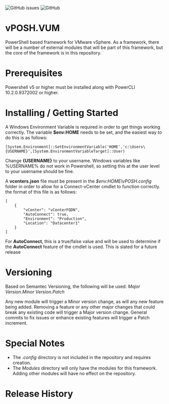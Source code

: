 ![GitHub issues](https://img.shields.io/github/issues-raw/tibmeister/vPOSH.VUM?style=plastic) ![GitHub](https://img.shields.io/github/license/tibmeister/vPOSH.VUM?style=plastic)

# vPOSH.VUM

PowerShell based framework for VMware vSphere. As a framework, there will be a number of external modules that will be part of this framework, but the core of the framework is in this repository.

# Prerequisites

Powershell v5 or higher must be installed along with PowerCLI 10.2.0.9372002 or higher.

# Installing / Getting Started

A Windows Environment Variable is required in order to get things working correctly.  The variable **$env:HOME** needs to be set, and the easiest way to do this is as follows:

```
[System.Environment]::SetEnvironmentVariable('HOME','c:\Users\{USERNAME}',[System.EnvironmentVariableTarget]::User)
```
Change **{USERNAME}** to your username.  Windows variables like %USERNAME% do not work in Powershell, so setting this at the user level to your username should be fine.

A **vcenters.json** file must be present in the *$env:HOME\vPOSH\.config* folder in order to allow for a Connect-vCenter cmdlet to function correctly. the format of this file is as follows:

```
[
    {
        "vCenter": "vCenterFQDN",
        "AutoConnect": true,
        "Environment": "Production",
        "Location": "Datacenter1"
    }
]
```

For **AutoConnect**, this is a true/false value and will be used to determine if the **AutoConnect** feature of the cmdlet is used.  This is slated for a future release

# Versioning

Based on Semantec Versioning, the following will be used:
*Major Version.Minor Version.Patch*

Any new module will trigger a Minor version change, as will any new feature being added. Removing a feature or any other major changes that could break any existing code will trigger a Major version change. General commits to fix issues or enhance existing features will trigger a Patch increment.

# Special Notes

* The *.config* directory is not included in the repository and requires creation.
* The *Modules* directory will only have the modules for this framework.  Adding other modules will have no effect on the repository.

# Release History